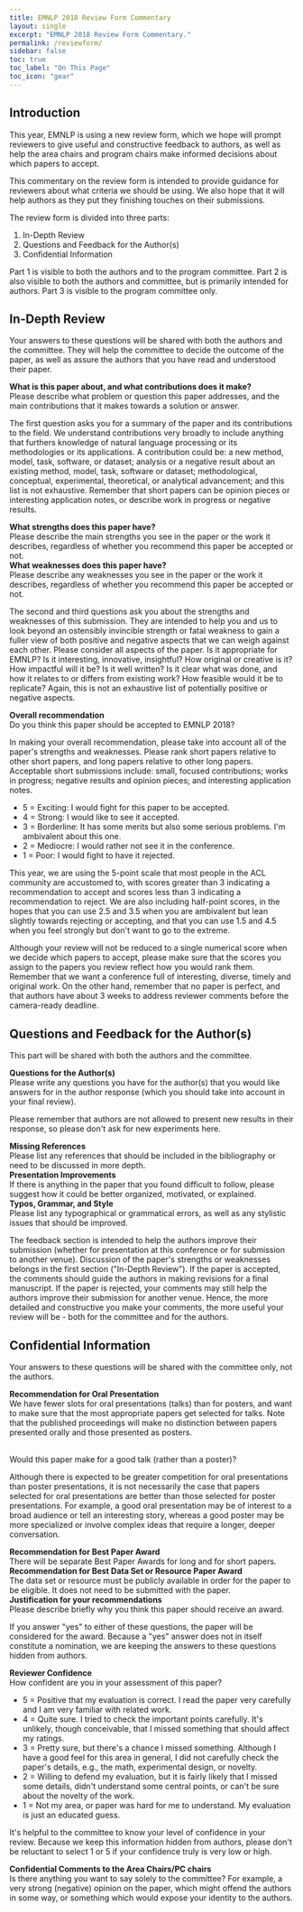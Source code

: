 ```yaml
---
title: EMNLP 2018 Review Form Commentary
layout: single
excerpt: "EMNLP 2018 Review Form Commentary."
permalink: /reviewform/
sidebar: false
toc: true
toc_label: "On This Page"
toc_icon: "gear"
---
```



## Introduction
This year, EMNLP is using a new review form, which we hope will prompt reviewers to give useful and constructive feedback to authors, as well as help the area chairs and program chairs make informed decisions about which papers to accept.

This commentary on the review form is intended to provide guidance for reviewers about what criteria we should be using. We also hope that it will help authors as they put they finishing touches on their submissions.

The review form is divided into three parts:

1. In-Depth Review
2. Questions and Feedback for the Author(s)
3. Confidential Information

Part 1 is visible to both the authors and to the program committee. Part 2 is also visible to both the authors and committee, but is primarily intended for authors. Part 3 is visible to the program committee only.

## In-Depth Review
Your answers to these questions will be shared with both the authors and the committee. They will help the committee to decide the outcome of the paper, as well as assure the authors that you have read and understood their paper.

<div class="notice">
<strong>What is this paper about, and what contributions does it make?</strong><br/>
Please describe what problem or question this paper addresses, and the main contributions that it makes towards a solution or answer.
</div>

The first question asks you for a summary of the paper and its contributions to the field. We understand contributions very broadly to include anything that furthers knowledge of natural language processing or its methodologies or its applications. A contribution could be: a new method, model, task, software, or dataset; analysis or a negative result about an existing method, model, task, software or dataset; methodological, conceptual, experimental, theoretical, or analytical advancement; and this list is not exhaustive. Remember that short papers can be opinion pieces or interesting application notes, or describe work in progress or negative results.

<div class="notice">
<strong>What strengths does this paper have?</strong><br/>
Please describe the main strengths you see in the paper or the work it describes, regardless of whether you recommend this paper be accepted or not.
</div>

<div class="notice">
<strong>What weaknesses does this paper have?</strong><br/>
Please describe any weaknesses you see in the paper or the work it describes, regardless of whether you recommend this paper be accepted or not.
</div>

The second and third questions ask you about the strengths and weaknesses of this submission. They are intended to help you and us to look beyond an ostensibly invincible strength or fatal weakness to gain a fuller view of both positive and negative aspects that we can weigh against each other. Please consider all aspects of the paper. Is it appropriate for EMNLP? Is it interesting, innovative, insightful? How original or creative is it? How impactful will it be? Is it well written? Is it clear what was done, and how it relates to or differs from existing work? How feasible would it be to replicate? Again, this is not an exhaustive list of potentially positive or negative aspects.

<div class="notice">
<strong>Overall recommendation</strong><br/>
Do you think this paper should be accepted to EMNLP 2018?<br/>

In making your overall recommendation, please take into account all of the paper's strengths and weaknesses. Please rank short papers relative to other short papers, and long papers relative to other long papers. Acceptable short submissions include: small, focused contributions; works in progress; negative results and opinion pieces; and interesting application notes.

<ul>
<li>5 = Exciting: I would fight for this paper to be accepted.</li>
<li>4 = Strong: I would like to see it accepted.</li>
<li>3 = Borderline: It has some merits but also some serious problems. I'm ambivalent about this one.</li>
<li>2 = Mediocre: I would rather not see it in the conference.</li>
<li>1 = Poor: I would fight to have it rejected.</li>
</ul>
</div>

This year, we are using the 5-point scale that most people in the ACL community are accustomed to, with scores greater than 3 indicating a recommendation to accept and scores less than 3 indicating a recommendation to reject. We are also including half-point scores, in the hopes that you can use 2.5 and 3.5 when you are ambivalent but lean slightly towards rejecting or accepting, and that you can use 1.5 and 4.5 when you feel strongly but don't want to go to the extreme.

Although your review will not be reduced to a single numerical score when we decide which papers to accept, please make sure that the scores you assign to the papers you review reflect how you would rank them. Remember that we want a conference full of interesting, diverse, timely and original work. On the other hand, remember that no paper is perfect, and that authors have about 3 weeks to address reviewer comments before the camera-ready deadline.

## Questions and Feedback for the Author(s)
This part will be shared with both the authors and the committee.

<div class="notice">
<strong>Questions for the Author(s)</strong><br/>
Please write any questions you have for the author(s) that you would like answers for in the author response (which you should take into account in your final review).
</div>

Please remember that authors are not allowed to present new results in their response, so please don't ask for new experiments here.


<div class="notice">
<strong>Missing References</strong><br/>
Please list any references that should be included in the bibliography or need to be discussed in more depth.
</div>

<div class="notice">
<strong>Presentation Improvements</strong><br/>
If there is anything in the paper that you found difficult to follow, please suggest how it could be better organized, motivated, or explained.
</div>

<div class="notice">
<strong>Typos, Grammar, and Style</strong><br/>
Please list any typographical or grammatical errors, as well as any stylistic issues that should be improved.
</div>

The feedback section is intended to help the authors improve their submission (whether for presentation at this conference or for submission to another venue).  Discussion of the paper's strengths or weaknesses belongs in the first section ("In-Depth Review"). If the paper is accepted, the comments should guide the authors in making revisions for a final manuscript. If the paper is rejected, your comments may still help the authors improve their submission for another venue. Hence, the more detailed and constructive you make your comments, the more useful your review will be - both for the committee and for the authors.

## Confidential Information

Your answers to these questions will be shared with the committee only, not the authors.

<div class="notice">
<strong>Recommendation for Oral Presentation</strong><br/>
We have fewer slots for oral presentations (talks) than for posters, and want to make sure that the most appropriate papers get selected for talks. Note that the published proceedings will make no distinction between papers presented orally and those presented as posters.<br/><br/>

Would this paper make for a good talk (rather than a poster)?
</div>

Although there is expected to be greater competition for oral presentations than poster presentations, it is not necessarily the case that papers selected for oral presentations are better than those selected for poster presentations. For example, a good oral presentation may be of interest to a broad audience or tell an interesting story, whereas a good poster may be more specialized or involve complex ideas that require a longer, deeper conversation.

<div class="notice">
<strong>Recommendation for Best Paper Award</strong><br/>
There will be separate Best Paper Awards for long and for short papers. 
</div>

<div class="notice">
<strong>Recommendation for Best Data Set or Resource Paper Award</strong><br/>
The data set or resource must be publicly available in order for the paper to be eligible. It does not need to be submitted with the paper.
</div>

<div class="notice">
<strong>Justification for your recommendations</strong><br/>
Please describe briefly why you think this paper should receive an award.
</div>

If you answer "yes" to either of these questions, the paper will be considered for the award. Because a "yes" answer does not in itself constitute a nomination, we are keeping the answers to these questions hidden from authors.

<div class="notice">
<strong>Reviewer Confidence</strong><br/>
How confident are you in your assessment of this paper?

<ul>
<li>5 = Positive that my evaluation is correct. I read the paper very carefully and I am very familiar with related work.</li>
<li>4 = Quite sure. I tried to check the important points carefully. It's unlikely, though conceivable, that I missed something that should affect my ratings.</li>
<li>3 = Pretty sure, but there's a chance I missed something. Although I have a good feel for this area in general, I did not carefully check the paper's details, e.g., the math, experimental design, or novelty.</li>
<li>2 = Willing to defend my evaluation, but it is fairly likely that I missed some details, didn't understand some central points, or can't be sure about the novelty of the work.</li>
<li>1 = Not my area, or paper was hard for me to understand. My evaluation is just an educated guess.</li>
</ul>
</div>

It's helpful to the committee to know your level of confidence in your review. Because we keep this information hidden from authors, please don't be reluctant to select 1 or 5 if your confidence truly is very low or high.

<div class="notice">
<strong>Confidential Comments to the Area Chairs/PC chairs</strong><br/>
Is there anything you want to say solely to the committee? For example, a very strong (negative) opinion on the paper, which might offend the authors in some way, or something which would expose your identity to the authors.
</div>
